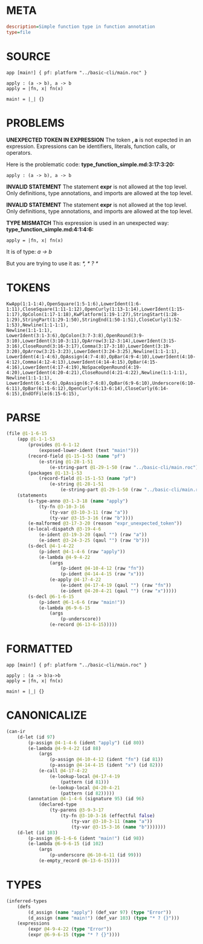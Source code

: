 # META
~~~ini
description=Simple function type in function annotation
type=file
~~~
# SOURCE
~~~roc
app [main!] { pf: platform "../basic-cli/main.roc" }

apply : (a -> b), a -> b
apply = |fn, x| fn(x)

main! = |_| {}
~~~
# PROBLEMS
**UNEXPECTED TOKEN IN EXPRESSION**
The token **, a** is not expected in an expression.
Expressions can be identifiers, literals, function calls, or operators.

Here is the problematic code:
**type_function_simple.md:3:17:3:20:**
```roc
apply : (a -> b), a -> b
```


**INVALID STATEMENT**
The statement **expr** is not allowed at the top level.
Only definitions, type annotations, and imports are allowed at the top level.

**INVALID STATEMENT**
The statement **expr** is not allowed at the top level.
Only definitions, type annotations, and imports are allowed at the top level.

**TYPE MISMATCH**
This expression is used in an unexpected way:
**type_function_simple.md:4:1:4:6:**
```roc
apply = |fn, x| fn(x)
```

It is of type:
    _a -> b_

But you are trying to use it as:
    _*, * ? *_

# TOKENS
~~~zig
KwApp(1:1-1:4),OpenSquare(1:5-1:6),LowerIdent(1:6-1:11),CloseSquare(1:11-1:12),OpenCurly(1:13-1:14),LowerIdent(1:15-1:17),OpColon(1:17-1:18),KwPlatform(1:19-1:27),StringStart(1:28-1:29),StringPart(1:29-1:50),StringEnd(1:50-1:51),CloseCurly(1:52-1:53),Newline(1:1-1:1),
Newline(1:1-1:1),
LowerIdent(3:1-3:6),OpColon(3:7-3:8),OpenRound(3:9-3:10),LowerIdent(3:10-3:11),OpArrow(3:12-3:14),LowerIdent(3:15-3:16),CloseRound(3:16-3:17),Comma(3:17-3:18),LowerIdent(3:19-3:20),OpArrow(3:21-3:23),LowerIdent(3:24-3:25),Newline(1:1-1:1),
LowerIdent(4:1-4:6),OpAssign(4:7-4:8),OpBar(4:9-4:10),LowerIdent(4:10-4:12),Comma(4:12-4:13),LowerIdent(4:14-4:15),OpBar(4:15-4:16),LowerIdent(4:17-4:19),NoSpaceOpenRound(4:19-4:20),LowerIdent(4:20-4:21),CloseRound(4:21-4:22),Newline(1:1-1:1),
Newline(1:1-1:1),
LowerIdent(6:1-6:6),OpAssign(6:7-6:8),OpBar(6:9-6:10),Underscore(6:10-6:11),OpBar(6:11-6:12),OpenCurly(6:13-6:14),CloseCurly(6:14-6:15),EndOfFile(6:15-6:15),
~~~
# PARSE
~~~clojure
(file @1-1-6-15
	(app @1-1-1-53
		(provides @1-6-1-12
			(exposed-lower-ident (text "main!")))
		(record-field @1-15-1-53 (name "pf")
			(e-string @1-28-1-51
				(e-string-part @1-29-1-50 (raw "../basic-cli/main.roc"))))
		(packages @1-13-1-53
			(record-field @1-15-1-53 (name "pf")
				(e-string @1-28-1-51
					(e-string-part @1-29-1-50 (raw "../basic-cli/main.roc"))))))
	(statements
		(s-type-anno @3-1-3-18 (name "apply")
			(ty-fn @3-10-3-16
				(ty-var @3-10-3-11 (raw "a"))
				(ty-var @3-15-3-16 (raw "b"))))
		(e-malformed @3-17-3-20 (reason "expr_unexpected_token"))
		(e-local-dispatch @3-19-4-6
			(e-ident @3-19-3-20 (qaul "") (raw "a"))
			(e-ident @3-24-3-25 (qaul "") (raw "b")))
		(s-decl @4-1-4-22
			(p-ident @4-1-4-6 (raw "apply"))
			(e-lambda @4-9-4-22
				(args
					(p-ident @4-10-4-12 (raw "fn"))
					(p-ident @4-14-4-15 (raw "x")))
				(e-apply @4-17-4-22
					(e-ident @4-17-4-19 (qaul "") (raw "fn"))
					(e-ident @4-20-4-21 (qaul "") (raw "x")))))
		(s-decl @6-1-6-15
			(p-ident @6-1-6-6 (raw "main!"))
			(e-lambda @6-9-6-15
				(args
					(p-underscore))
				(e-record @6-13-6-15)))))
~~~
# FORMATTED
~~~roc
app [main!] { pf: platform "../basic-cli/main.roc" }

apply : (a -> b)a->b
apply = |fn, x| fn(x)

main! = |_| {}
~~~
# CANONICALIZE
~~~clojure
(can-ir
	(d-let (id 97)
		(p-assign @4-1-4-6 (ident "apply") (id 80))
		(e-lambda @4-9-4-22 (id 88)
			(args
				(p-assign @4-10-4-12 (ident "fn") (id 81))
				(p-assign @4-14-4-15 (ident "x") (id 82)))
			(e-call @4-17-4-22
				(e-lookup-local @4-17-4-19
					(pattern (id 81)))
				(e-lookup-local @4-20-4-21
					(pattern (id 82)))))
		(annotation @4-1-4-6 (signature 95) (id 96)
			(declared-type
				(ty-parens @3-9-3-17
					(ty-fn @3-10-3-16 (effectful false)
						(ty-var @3-10-3-11 (name "a"))
						(ty-var @3-15-3-16 (name "b")))))))
	(d-let (id 103)
		(p-assign @6-1-6-6 (ident "main!") (id 98))
		(e-lambda @6-9-6-15 (id 102)
			(args
				(p-underscore @6-10-6-11 (id 99)))
			(e-empty_record @6-13-6-15))))
~~~
# TYPES
~~~clojure
(inferred-types
	(defs
		(d_assign (name "apply") (def_var 97) (type "Error"))
		(d_assign (name "main!") (def_var 103) (type "* ? {}")))
	(expressions
		(expr @4-9-4-22 (type "Error"))
		(expr @6-9-6-15 (type "* ? {}"))))
~~~
